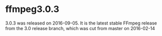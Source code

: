 # ffmpeg3.0.3
3.0.3 was released on 2016-09-05. It is the latest stable FFmpeg release from the 3.0 release branch, which was cut from master on 2016-02-14
